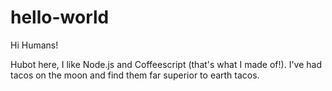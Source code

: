 # hello-world

Hi Humans!

Hubot here, I like Node.js and Coffeescript (that's what I made of!).
I've had tacos on the moon and find them far superior to earth tacos.
